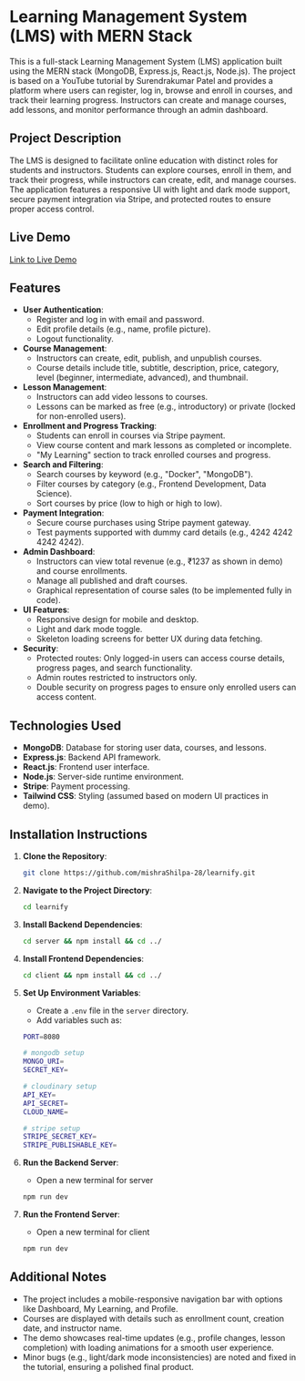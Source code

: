 # Learning Management System (LMS) with MERN Stack

This is a full-stack Learning Management System (LMS) application built using the MERN stack (MongoDB, Express.js, React.js, Node.js). The project is based on a YouTube tutorial by Surendrakumar Patel and provides a platform where users can register, log in, browse and enroll in courses, and track their learning progress. Instructors can create and manage courses, add lessons, and monitor performance through an admin dashboard.

## Project Description

The LMS is designed to facilitate online education with distinct roles for students and instructors. Students can explore courses, enroll in them, and track their progress, while instructors can create, edit, and manage courses. The application features a responsive UI with light and dark mode support, secure payment integration via Stripe, and protected routes to ensure proper access control.

## Live Demo

[Link to Live Demo](https://learnify-77yr.onrender.com/)

## Features

- **User Authentication**:
  - Register and log in with email and password.
  - Edit profile details (e.g., name, profile picture).
  - Logout functionality.
- **Course Management**:
  - Instructors can create, edit, publish, and unpublish courses.
  - Course details include title, subtitle, description, price, category, level (beginner, intermediate, advanced), and thumbnail.
- **Lesson Management**:
  - Instructors can add video lessons to courses.
  - Lessons can be marked as free (e.g., introductory) or private (locked for non-enrolled users).
- **Enrollment and Progress Tracking**:
  - Students can enroll in courses via Stripe payment.
  - View course content and mark lessons as completed or incomplete.
  - "My Learning" section to track enrolled courses and progress.
- **Search and Filtering**:
  - Search courses by keyword (e.g., "Docker", "MongoDB").
  - Filter courses by category (e.g., Frontend Development, Data Science).
  - Sort courses by price (low to high or high to low).
- **Payment Integration**:
  - Secure course purchases using Stripe payment gateway.
  - Test payments supported with dummy card details (e.g., 4242 4242 4242 4242).
- **Admin Dashboard**:
  - Instructors can view total revenue (e.g., ₹1237 as shown in demo) and course enrollments.
  - Manage all published and draft courses.
  - Graphical representation of course sales (to be implemented fully in code).
- **UI Features**:
  - Responsive design for mobile and desktop.
  - Light and dark mode toggle.
  - Skeleton loading screens for better UX during data fetching.
- **Security**:
  - Protected routes: Only logged-in users can access course details, progress pages, and search functionality.
  - Admin routes restricted to instructors only.
  - Double security on progress pages to ensure only enrolled users can access content.

## Technologies Used

- **MongoDB**: Database for storing user data, courses, and lessons.
- **Express.js**: Backend API framework.
- **React.js**: Frontend user interface.
- **Node.js**: Server-side runtime environment.
- **Stripe**: Payment processing.
- **Tailwind CSS**: Styling (assumed based on modern UI practices in demo).

## Installation Instructions

1. **Clone the Repository**:

    ```bash
    git clone https://github.com/mishraShilpa-28/learnify.git
    ```

2. **Navigate to the Project Directory**:

    ```bash
    cd learnify
    ```

3. **Install Backend Dependencies**:

    ```bash
    cd server && npm install && cd ../
    ```

4. **Install Frontend Dependencies**:

    ```bash
   cd client && npm install && cd ../
   ```

5. **Set Up Environment Variables**:
   - Create a `.env` file in the `server` directory.
   - Add variables such as:

    ```bash
    PORT=8080

    # mongodb setup
    MONGO_URI=
    SECRET_KEY=

    # cloudinary setup
    API_KEY=
    API_SECRET=
    CLOUD_NAME=

    # stripe setup
    STRIPE_SECRET_KEY=
    STRIPE_PUBLISHABLE_KEY=
    ```

6. **Run the Backend Server**:
    - Open a new terminal for server

   ```bash
   npm run dev
   ```

7. **Run the Frontend Server**:
    - Open a new terminal for client

   ```bash
   npm run dev
   ```

## Additional Notes

- The project includes a mobile-responsive navigation bar with options like Dashboard, My Learning, and Profile.
- Courses are displayed with details such as enrollment count, creation date, and instructor name.
- The demo showcases real-time updates (e.g., profile changes, lesson completion) with loading animations for a smooth user experience.
- Minor bugs (e.g., light/dark mode inconsistencies) are noted and fixed in the tutorial, ensuring a polished final product.
